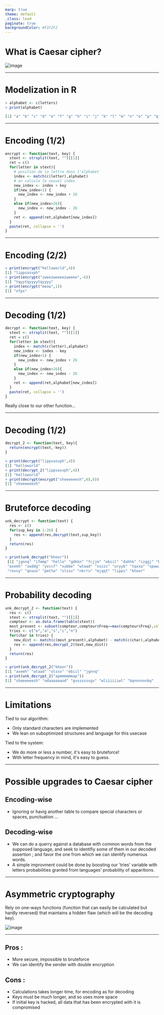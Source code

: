 ```yaml
---
marp: true
theme: default
_class: lead
paginate: true
backgroundColor: #F2F2F2
---
```


# What is Caesar cipher?

![image](caesar.png)

[//]: # (Caesar cipher is one of many methods classified under the symmetric cryptography ; which means )

---

# Modelization in R

[//]: # (We had to model our set of symbols, here lowercase letters from the latin standard alphabet. We stored our letters inside a vector, which is one of the native R types close enough to C structures, and so, quite fast to iterate through.)
```r
> alphabet <- c(letters)
> print(alphabet)
```
[//]: # (When we print our variable 'alphabet', we do notice we only have the 26 latin common characters, which depicts one of the first limitations of our starting algorithm, more on that later.)

```r
[1] "a" "b" "c" "d" "e" "f" "g" "h" "i" "j" "k" "l" "m" "n" "o" "p" "q" "r" "s" "t" "u" "v" "w" "x" "y" "z"
```

---


# Encoding (1/2)

[//]: # (Once we have our set of symbols, and the key provided by user, we can encrypt our plain text into encrypted one)

```r
encrypt <- function(text, key) {
  stext <- strsplit(text, "")[[1]]
  ret = c()
  for(letter in stext){
    # position de la lettre dans l'alphabet
    index <- match(c(letter),alphabet)
    # on calcule le nouvel index
    new_index <- index + key
    if(new_index<1) {
      new_index <- new_index + 26
    }
    else if(new_index>26){
      new_index <- new_index - 26
    }
    ret <- append(ret,alphabet[new_index])
  }
  paste(ret, collapse = '')
}
```
---
# Encoding (2/2)

```r
> print(encrypt("helloworld",4))
[1] "lippsasvph"
> print(encrypt("zweezweeeezweeee",-6))
[1] "tqyytqyyyytqyyyy"
> print(encrypt("meow",1))
[1] "nfpx"
```
---
# Decoding (1/2)

```r
decrypt <- function(text, key) {
  stext <- strsplit(text, "")[[1]]
  ret = c()
  for(letter in stext){
    index <- match(c(letter),alphabet)
    new_index <- index - key
    if(new_index<1) {
      new_index <- new_index + 26
    }
    else if(new_index>26){
      new_index <- new_index - 26
    }
    ret <- append(ret,alphabet[new_index])
  }
  paste(ret, collapse = '')
}
```
Really close to our other function...

---
# Decoding (1/2)
```r
decrypt_2 <- function(text, key){
  return(encrypt(text,-key))
}
```
```r
> print(decrypt("lippsasvph",4))
[1] "helloworld"
> print(decrypt_2("lippsasvph",4))
[1] "helloworld"
> print(decrypt(encrypt("sheeeeeesh",6),6))
[1] "sheeeeeesh"
```
---
# Bruteforce decoding

```r
unk_decrypt <- function(text) {
  res <- c()
  for(sup_key in 1:26) {
    res <- append(res,decrypt(text,sup_key))
  }
  return(res)
}
```
```r
> print(unk_decrypt("khoor"))
 [1] "jgnnq" "ifmmp" "hello" "gdkkn" "fcjjm" "ebiil" "dahhk" "czggj" "byffi"
 "axeeh" "zwddg" "yvccf" "xubbe" "wtaad" "vszzc" "uryyb" "tqxxa" "spwwz"
 "rovvy" "qnuux" "pmttw" "olssv" "nkrru" "mjqqt" "lipps" "khoor"
```
---
# Probability decoding

```r
unk_decrypt_2 <- function(text) {
  res <- c()
  stext <- strsplit(text, "")[[1]]
  compteur <- as.data.frame(table(stext))
  most_present <- subset(compteur,compteur$Freq==max(compteur$Freq),select=stext)$stext[1]
  tries <- c("e","a","s","i","n")
  for(char in tries) {
    new_dist <- match(c(most_present),alphabet) - match(c(char),alphabet)
    res <- append(res,decrypt_2(text,new_dist))
  }
  return(res)
}
```
```r
> print(unk_decrypt_2("khoor"))
[1] "axeeh" "wtaad" "olssv" "ebiil" "jgnnq"
> print(unk_decrypt_2("apmmmmmmap"))
[1] "sheeeeeesh" "odaaaaaaod" "gvssssssgv" "wliiiiiiwl" "bqnnnnnnbq"
```
---
# Limitations
Tied to our algorithm:
+ Only standard characters are implemented
+ We lean on suboptimized structures and language for this usecase

Tied to the system:
+ We do more or less a number, it's easy to bruteforce!
+ With letter frequency in mind, it's easy to guess.

--- 
# Possible upgrades to Caesar cipher
## Encoding-wise
+ Ignoring or havig another table to compare special characters or spaces, punctuation ...

## Decoding-wise
+ We can do a querry against a database with common words from the supposed language, and seek to identifiy some of them in our decoded assertion ; and favor the one from which we can identify numerous words.
+ A simple improvment could be done by boosting our 'tries' variable with letters probabilities granted from languages' probability of apparitions.

---
# Asymmetric cryptography
Rely on one-ways functions (function that can easily be calculated but hardly reversed) that maintains a hidden flaw (which will be the decoding key).

![image](asymmetric.png)

---

## Pros :
+ More secure, impossible to bruteforce
+ We can identify the sender with double encryption

## Cons :
+ Calculations takes longer time, for encoding as for decoding
+ Keys must be much longer, and so uses more space
+ If initial key is hacked, all data that has been encrypted with it is compromised
